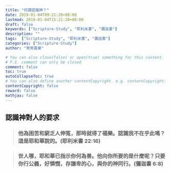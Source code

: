 ```yaml
---
title: "何謂認識神？"
date: 2019-01-04T09:21:20+08:00
lastmod: 2019-01-04T15:21:20+08:00
draft: false
keywords: ["Scripture-Study", "耶利米書", "彌迦書"]
description: ""
tags:  ["Scripture-Study", "耶利米書", "彌迦書"]
categories: ["Scripture-Study"]
author: "常常喜樂"

# You can also close(false) or open(true) something for this content.
# P.S. comment can only be closed
comment: false
toc: true
autoCollapseToc: true
# You can also define another contentCopyright. e.g. contentCopyright: "This is another copyright."
contentCopyright: false
reward: false
mathjax: false
---
```


## 認識神對人的要求

> ### 他為困苦和窮乏人伸冤，那時就得了福樂。認識我不在乎此嗎？這是耶和華說的。(耶利米書 22:16)

> ### 世人哪，耶和華已指示你何為善。他向你所要的是什麼呢？只要你行公義，好憐憫，存謙卑的心，與你的神同行。(彌迦書 6:8)